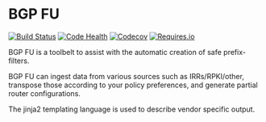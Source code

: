 
# BGP FU

[![Build Status](https://travis-ci.org/NLNOG/bgpfu.svg?branch=master)](https://travis-ci.org/NLNOG/bgpfu)
[![Code Health](https://landscape.io/github/NLNOG/bgpfu/master/landscape.svg?style=flat)](https://landscape.io/github/NLNOG/bgpfu/master)
[![Codecov](https://img.shields.io/codecov/c/github/NLNOG/bgpfu.svg?maxAge=2592000)](https://codecov.io/gh/NLNOG/bgpfu)
[![Requires.io](https://img.shields.io/requires/github/NLNOG/bgpfu.svg?maxAge=2592000)](https://requires.io/github/NLNOG/bgpfu/requirements)


BGP FU is a toolbelt to assist with the automatic creation of safe prefix-filters.

BGP FU can ingest data from various sources such as IRRs/RPKI/other, transpose those
according to your policy preferences, and generate partial router configurations.

The jinja2 templating language is used to describe vendor specific output.


